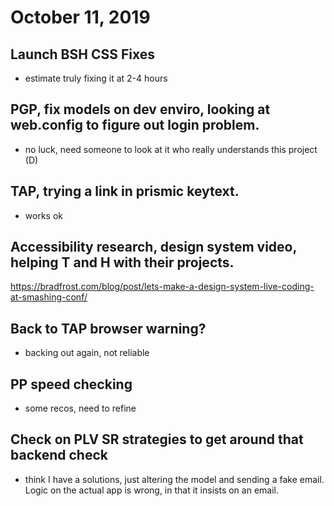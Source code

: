 # October 11, 2019

## Launch BSH CSS Fixes
- estimate truly fixing it at 2-4 hours

## PGP, fix models on dev enviro, looking at web.config to figure out login problem.
- no luck, need someone to look at it who really understands this project (D)

## TAP, trying a link in prismic keytext. 
- works ok

## Accessibility research, design system video, helping T and H with their projects.
https://bradfrost.com/blog/post/lets-make-a-design-system-live-coding-at-smashing-conf/


## Back to TAP browser warning?
- backing out again, not reliable

## PP speed checking
- some recos, need to refine

## Check on PLV SR strategies to get around that backend check
- think I have a solutions, just altering the model and sending a fake email. Logic on the actual app is wrong, in that it insists on an email.
